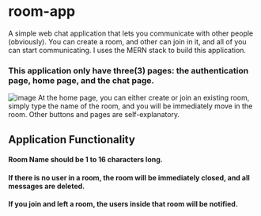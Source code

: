 # room-app 
A simple web chat application that lets you communicate with other people (obviously). You can create a room, and other can join in it, and all of you can start communicating. I uses the MERN stack to build this application. 

### This application only have three(3) pages: the authentication page, home page, and the chat page.
![image](https://user-images.githubusercontent.com/57309472/124804926-669ed480-df8d-11eb-967b-924561b00273.png)
At the home page, you can either create or join an existing room, simply type the name of the room, and you will be immediately move in the room.
Other buttons and pages are self-explanatory.

## Application Functionality
#### Room Name should be 1 to 16 characters long.
#### If there is no user in a room, the room will be immediately closed, and all messages are deleted.
#### If you join and left a room, the users inside that room will be notified.


